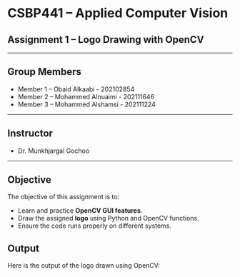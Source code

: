#  CSBP441 – Applied Computer Vision  
## Assignment 1 – Logo Drawing with OpenCV  

---

##  Group Members  
- Member 1 – Obaid Alkaabi - 202102854
- Member 2 – Mohammed Alnuaimi - 202111646
- Member 3 – Mohammed Alshamsi - 202111224

---

##  Instructor  
- Dr. Munkhjargal Gochoo

---

##  Objective  
The objective of this assignment is to:  
- Learn and practice **OpenCV GUI features**.  
- Draw the assigned **logo** using Python and OpenCV functions.  
- Ensure the code runs properly on different systems.  

##  Output  
Here is the output of the logo drawn using OpenCV:

